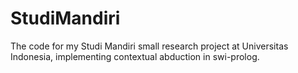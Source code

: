 # StudiMandiri
The code for my Studi Mandiri small research project at Universitas Indonesia, implementing contextual abduction in swi-prolog.
